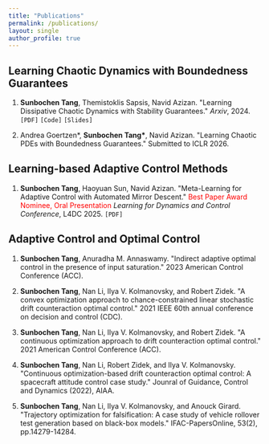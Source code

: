 ```yaml
---
title: "Publications"
permalink: /publications/
layout: single
author_profile: true
---
```


## Learning Chaotic Dynamics with Boundedness Guarantees

1.  **Sunbochen Tang**, Themistoklis Sapsis, Navid Azizan. "Learning Dissipative Chaotic Dynamics with Stability Guarantees." *Arxiv*, 2024. `[PDF]` `[Code]` `[Slides]`

2. Andrea Goertzen\*, **Sunbochen Tang\***, Navid Azizan. "Learning Chaotic PDEs with Boundedness Guarantees." Submitted to ICLR 2026.

## Learning-based Adaptive Control Methods

1.  **Sunbochen Tang**, Haoyuan Sun, Navid Azizan. "Meta-Learning for Adaptive Control with Automated Mirror Descent." <span style="color: red;">Best Paper Award Nominee, Oral Presentation</span> *Learning for Dynamics and Control Conference*, L4DC 2025. `[PDF]`

## Adaptive Control and Optimal Control

1. **Sunbochen Tang**, Anuradha M. Annaswamy. "Indirect adaptive optimal control in the presence of input saturation." 2023 American Control Conference (ACC).

2. **Sunbochen Tang**, Nan Li, Ilya V. Kolmanovsky, and Robert Zidek. "A convex optimization approach to chance-constrained linear stochastic drift counteraction optimal control." 2021 IEEE 60th annual conference on decision and control (CDC).

3. **Sunbochen Tang**, Nan Li, Ilya V. Kolmanovsky, and Robert Zidek. "A continuous optimization approach to drift counteraction optimal control." 2021 American Control Conference (ACC).

4.  **Sunbochen Tang**, Nan Li, Robert Zidek, and Ilya V. Kolmanovsky. "Continuous optimization-based drift counteraction optimal control: A spacecraft attitude control case study." Jounral of Guidance, Control and Dynamics (2022), AIAA.

5. **Sunbochen Tang**, Nan Li, Ilya V. Kolmanovsky, and Anouck Girard. "Trajectory optimization for falsification: A case study of vehicle rollover test generation based on black-box models." IFAC-PapersOnline, 53(2), pp.14279-14284.